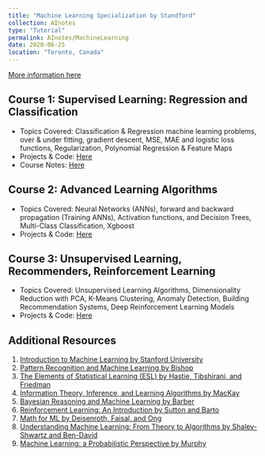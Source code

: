 ```yaml
---
title: "Machine Learning Specialization by Standford"
collection: AInotes
type: "Tutorial"
permalink: AInotes/MachineLearning
date: 2020-06-25
location: "Toronto, Canada"
---
```


[More information here](https://cs229.stanford.edu/)

## Course 1: Supervised Learning: Regression and Classification
- Topics Covered: Classification & Regression machine learning problems, over & under fitting, gradient descent, MSE, MAE and logistic loss functions, Regularization, Polynomial Regression & Feature Maps
- Projects & Code: [Here](https://github.com/Tahir001/Artificial-Intelligence/tree/main/Standford%20ML%20Specialization)
- Course Notes: [Here](https://drive.google.com/file/d/19nIMqQWXCekq6_nKAfzayyoS_8XXv3o3/view?usp=sharing)

## Course 2: Advanced Learning Algorithms
- Topics Covered: Neural Networks (ANNs), forward and backward propagation (Training ANNs), Activation functions, and Decision Trees, Multi-Class Classification, Xgboost
- Projects & Code: [Here](https://github.com/Tahir001/Artificial-Intelligence/tree/main/Standford%20ML%20Specialization)

## Course 3: Unsupervised Learning, Recommenders, Reinforcement Learning
- Topics Covered: Unsupervised Learning Algorithms, Dimensionality Reduction with PCA, K-Means Clustering, Anomaly Detection, Building Recommendation Systems, Deep Reinforcement Learning Models
- Projects & Code: [Here](https://github.com/Tahir001/Artificial-Intelligence/tree/main/Standford%20ML%20Specialization)

## Additional Resources 

1. [Introduction to Machine Learning by Stanford University](https://cs229.stanford.edu/lectures-spring2022/main_notes.pdf)
2. [Pattern Recognition and Machine Learning by Bishop](https://www.microsoft.com/en-us/research/people/cmbishop/#!prml-book)
3. [The Elements of Statistical Learning (ESL) by Hastie, Tibshirani, and Friedman](https://hastie.su.domains/Papers/ESLII.pdf)
4. [Information Theory, Inference, and Learning Algorithms by MacKay](http://www.inference.org.uk/itila/book.html)
5. [Bayesian Reasoning and Machine Learning by Barber](http://web4.cs.ucl.ac.uk/staff/D.Barber/textbook/090310.pdf)
6. [Reinforcement Learning: An Introduction by Sutton and Barto](http://incompleteideas.net/book/the-book-2nd.html)
7. [Math for ML by Deisenroth, Faisal, and Ong](https://mml-book.github.io/book/mml-book.pdf)
8. [Understanding Machine Learning: From Theory to Algorithms by Shalev-Shwartz and Ben-David](https://www.cs.huji.ac.il/~shais/UnderstandingMachineLearning/understanding-machine-learning-theory-algorithms.pdf)
9. [Machine Learning: a Probabilistic Perspective by Murphy](https://probml.github.io/pml-book/)